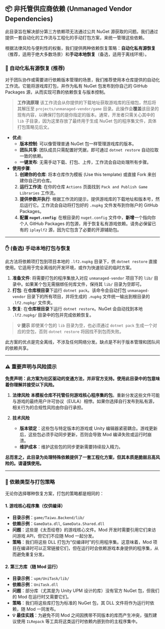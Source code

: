 ## 📦 非托管供应商依赖 (Unmanaged Vendor Dependencies)

此目录旨在解决部分第三方依赖项无法通过公共 NuGet 源获取的问题。我们通过提供一套自动化的工作流与工程化的手动打包方案，来统一管理这些依赖。

根据法律风险与便利性的权衡，我们提供两种依赖恢复策略：**自动化私有源恢复**（推荐，适用于绝大多数场景）和**手动本地恢复**（备选，适用于离线环境）。

### 🚀 自动化私有源恢复 (推荐)

对于团队协作或需要进行依赖版本管理的场景，我们推荐使用本仓库提供的自动化工作流。它能将游戏库打包，并作为私有 NuGet 包发布到你自己的 GitHub Packages 源，从而实现可靠的依赖恢复与版本控制。

> **工作流原理**
> 该工作流会从你提供的下载地址获取游戏库的压缩包，然后将其解压至 `projects/unmanaged-vendor/game` 目录。此操作会**覆盖**该目录的现有内容，以确保打包的是你指定的版本。通常，开发者只需关心其中的 `lib` 子目录，因为这里存放了最终用于生成 NuGet 包的程序集文件，具体打包策略见后文。

- **优点**:
  - **版本控制**: 可以像管理普通 NuGet 包一样管理游戏库的版本。
  - **团队共享**: 团队成员只需配置好凭据，即可通过 `dotnet restore` 自动拉取一致的依赖。
  - **一键发布**: 无需手动下载、打包、上传，工作流会自动处理所有步骤。
- **使用步骤**:
  1.  **创建你的仓库**: 将本仓库作为模板 (Use this template) 或直接 Fork 来创建你自己的仓库。
  2.  **运行工作流**: 在你的仓库 `Actions` 页面找到 `Pack and Publish Game Libraries` 工作流。
  3.  **提供参数并执行**: 根据工作流的提示，提供游戏库的下载地址和版本号，然后运行它。工作流会自动将打包好的 `.nupkg` 文件发布到你账户的 GitHub Packages。
  4.  **配置 `nuget.config`**: 在根目录的 `nuget.config` 文件中，**新增**一个指向你个人 GitHub Packages 的包源，用于恢复私有游戏依赖。请务必保留已有的 `iplaylf2` 源，因为它包含了必要的开源辅助包。

---

### ✋ (备选) 手动本地打包与恢复

此方法将依赖项打包到项目本地的 `.lf2.nupkg` 目录下，供 `dotnet restore` 直接使用。它适用于完全离线的开发环境，或作为快速验证的临时方案。

1.  **准备文件**: 将需要打包的程序集放入对应 `unmanaged-vendor` 项目下的 `lib/` 目录中。如果某个包无需捆绑任何库文件，保持其 `lib/` 目录为空即可。
2.  **打包**: 在**仓库根目录**下运行 `dotnet pack`。该命令会自动打包 `unmanaged-vendor` 目录下的所有项目，并将生成的 `.nupkg` 文件统一输出到根目录的 `.lf2.nupkg/` 文件夹。
3.  **恢复**: 在**仓库根目录**下运行 `dotnet restore`。NuGet 会自动找到本地 `.lf2.nupkg/` 目录中的包并完成依赖恢复。

> **💡 提示**
> 即使某个包的 `lib` 目录为空，也必须通过 `dotnet pack` 生成一个对应的空包，否则 `dotnet restore` 将因找不到包而失败。

此方案的优点是完全离线，不涉及任何网络分发。缺点是不利于版本管理和团队间的依赖共享。

---

### ⚠️ 重要声明与风险提示

**免责声明：此方案为社区驱动的变通方法，并非官方支持。使用此目录中的包意味着你理解并接受以下风险。**

1.  **法律风险**
    **本模板仓库不托管任何游戏核心程序集的包**。重新分发这些文件可能与游戏的最终用户许可协议（EULA）相悖。如果你选择自行发布到私有源，相关行为的合规性风险由你自行承担。

2.  **技术风险**
    - **版本锁定**：这些包与特定版本的游戏或 Unity 编辑器紧密耦合。游戏更新后，这些包必须手动同步更新，否则会导致 Mod 编译失败或运行时崩溃。
    - **维护成本**：维护这些包的同步更新需要持续投入精力。

**总而言之，此目录为处理特殊依赖提供了一套工程化方案，但其本质是脆弱且高风险的。请谨慎使用。**

---

### 🧬 依赖类型与打包策略

无论你选择哪种恢复方案，打包的策略都是相同的：

#### 1. 游戏核心程序集（仅供编译）
- **目录示例**：`game/Taiwu.Backend/lib/`
- **依赖示例**：`GameData.dll`, `GameData.Shared.dll`
- **问题**：这些是《太吾绘卷》的游戏核心文件。Mod 开发时需要引用它们来访问游戏 API，但它们不应随 Mod 一起分发。
- **策略**：我们将这些 DLL 打包为“仅编译时”的引用程序集。这意味着，Mod 项目在编译时可以正常链接它们，但在运行时会依赖游戏本身提供的程序集，从而避免重复分发。

#### 2. 第三方库（随 Mod 运行）
- **目录示例**：`upm/UniTask/lib/`
- **依赖示例**：`UniTask.dll`
- **问题**：部分库（尤其是为 Unity UPM 设计的库）没有官方 NuGet 包，但我们的 Mod 在运行时又需要它们。
- **策略**：我们将这些库打包为标准的 NuGet 包，其 DLL 文件将作为运行时依赖，随 Mod 一同发布。
- **💡 最佳实践**：为避免不同 Mod 之间因携带不同版本的库而产生冲突，强烈建议使用 `ILRepack` 等工具将这类运行时依赖内嵌到你的主程序集中。